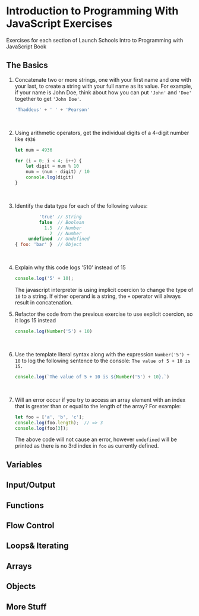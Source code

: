 # Introduction to Programming With JavaScript Exercises
Exercises for each section of Launch Schools Intro to Programming with JavaScript Book

## The Basics

1. Concatenate two or more strings, one with your first name and one with your last, to create a string with your full name as its value. For example, if your name is John Doe, think about how you can put `'John'` and `'Doe'` together to get `'John Doe'`.

    ```javascript
    'Thaddeus' + ' ' + 'Pearson'
    ```
    &nbsp;

1. Using arithmetic operators, get the individual digits of a 4-digit number like `4936`

    ```javascript
    let num = 4936

    for (i = 0; i < 4; i++) {
        let digit = num % 10
        num = (num - digit) / 10
        console.log(digit)
    }
    ```
    &nbsp;

1. Identify the data type for each of the following values:

    ```javascript
             'true' // String
             false  // Boolean
               1.5  // Number
                 2  // Number
         undefined  // Undefined
    { foo: 'bar' }  // Object
    ```
    &nbsp;

1. Explain why this code logs '510' instead of 15

    ```javascript
    console.log('5' + 10);
    ```

    The javascript interpreter is using implicit coercion to change the type of `10` to a string. If either operand is a string, the `+` operator will always result in concatenation.
    &nbsp;

1. Refactor the code from the previous exercise to use explicit coercion, so it logs 15 instead

    ```javascript
    console.log(Number('5') + 10)
    ```
    &nbsp;

1. Use the template literal syntax along with the expression `Number('5') + 10` to log the following sentence to the console: `The value of 5 + 10 is 15.`

    ```javascript
    console.log(`The value of 5 + 10 is ${Number('5') + 10}.`)
    ```
    &nbsp;

1. Will an error occur if you try to access an array element with an index that is greater than or equal to the length of the array? For example:
    ```javascript
    let foo = ['a', 'b', 'c'];
    console.log(foo.length);  // => 3
    console.log(foo[3]); 
    ```
    The above code will not cause an error, however `undefined` will be printed as there is no 3rd index in `foo` as currently defined.
    &nbsp;


## Variables

## Input/Output

## Functions

## Flow Control

## Loops& Iterating

## Arrays

## Objects

## More Stuff